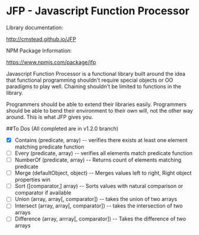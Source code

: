 JFP - Javascript Function Processor
===================================

Library documentation:

http://cmstead.github.io/JFP

NPM Package Information:

https://www.npmjs.com/package/jfp

Javascript Function Processor is a functional library built around the idea that functional
programming shouldn't require special objects or OO paradigms to play well. Chaining shouldn't
be limited to functions in the library.

Programmers should be able to extend their libraries easily. Programmers should be able
to bend their environment to their own will, not the other way around. This is what JFP gives you.

##To Dos (All completed are in v1.2.0 branch)

- [x] Contains (predicate, array) -- verifies there exists at least one element matching predicate function
- [ ] Every (predicate, array) -- verifies all elements match predicate function
- [ ] NumberOf (predicate, array) -- Returns count of elements matching predicate
- [ ] Merge (defaultObject, object) -- Merges values left to right, Right object properties win
- [ ] Sort ([comparator,] array) -- Sorts values with natural comparison or comparator if available
- [ ] Union (array, array[, comparator]) -- takes the union of two arrays
- [ ] Intersect (array, array[, comparator]) -- takes the intersection of two arrays
- [ ] Difference (array, arrray[, comparator]) -- Takes the difference of two arrays
